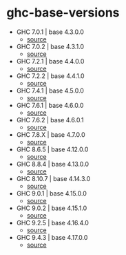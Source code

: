 ghc-base-versions
=================

* GHC 7.0.1 | base 4.3.0.0
    * [source](https://www.haskell.org/ghc/docs/7.0.2/html/users_guide/release-7-0-1.html)
* GHC 7.0.2 | base 4.3.1.0
    * [source](https://www.haskell.org/ghc/docs/7.0.2/html/users_guide/release-7-0-2.html)
* GHC 7.2.1 | base 4.4.0.0
    * [source](https://www.haskell.org/ghc/docs/7.2.2/html/users_guide/release-7-2-1.html)
* GHC 7.2.2 | base 4.4.1.0
    * [source](https://www.haskell.org/ghc/docs/7.2.2/html/users_guide/release-7-2-2.html)
* GHC 7.4.1 | base 4.5.0.0
    * [source](https://www.haskell.org/ghc/docs/7.4.2/html/users_guide/release-7-4-1.html)
* GHC 7.6.1 | base 4.6.0.0
    * [source](https://www.haskell.org/ghc/docs/7.6.3/html/users_guide/release-7-6-1.html)
* GHC 7.6.2 | base 4.6.0.1
    * [source](https://www.haskell.org/ghc/docs/7.6.3/html/users_guide/release-7-6-2.html)
* GHC 7.8.X | base 4.7.0.0
    * [source](https://www.haskell.org/ghc/docs/7.8.3/html/users_guide/release-7-8-1.html)
* GHC 8.6.5 | base 4.12.0.0
    * [source](https://downloads.haskell.org/~ghc/8.6.5/docs/html/users_guide/8.6.1-notes.html#included-libraries)
* GHC 8.8.4 | base 4.13.0.0
    * [source](https://downloads.haskell.org/~ghc/8.8.4/docs/html/users_guide/8.8.1-notes.html#build-system)
* GHC 8.10.7 | base 4.14.3.0
    * [source](https://downloads.haskell.org/~ghc/8.10.7/docs/html/users_guide/8.10.1-notes.html#build-system)
* GHC 9.0.1 | base 4.15.0.0
    * [source](https://downloads.haskell.org/~ghc/9.0.1/docs/html/users_guide/9.0.1-notes.html)
* GHC 9.0.2 | base 4.15.1.0
    * [source](https://downloads.haskell.org/~ghc/9.0.2/docs/html/users_guide/9.0.1-notes.html)
* GHC 9.2.5 | base 4.16.4.0
    * [source](https://downloads.haskell.org/~ghc/9.2.5/docs/html/users_guide/9.2.1-notes.html#base-library)
* GHC 9.4.3 | base 4.17.0.0
    * [source](https://downloads.haskell.org/~ghc/9.4.3/docs/users_guide/9.4.1-notes.html#base-library)
